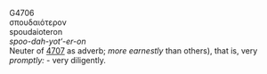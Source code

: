 <body>
  <p>G4706<br>  σπουδαιότερον  <br> spoudaioteron  <br><i>spoo-dah-yot‘-er-on </i><br>Neuter of <a href="g4707.htm">4707</a> as adverb; <i>more</i> <i>earnestly</i> than others), that is, very <i>promptly:</i> - very diligently.<br></p>
 </body>
